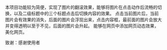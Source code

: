 本项目功能较为简便，实现了图片的翻滚效果，能够将图片在点击动作后流畅的切换，以及二级标题中的三个标题点击后切换内容的效果。
点击当前图片后，当前图片会有效果的消失，后面的图片会浮现出来，点击内容框，最前面的图片会放大并变得透明以至于不见，后面的图片会升起。
能够在网页中添加网页动态效果，美化网页。



致谢：感谢使用者
